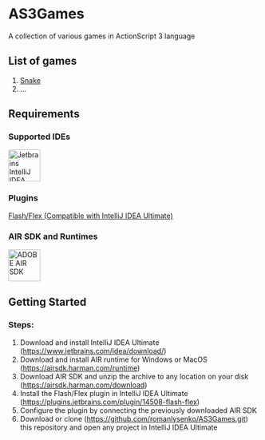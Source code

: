 # AS3Games
A collection of various games in ActionScript 3 language

## List of games
<ol>
<li><a href="https://github.com/romanlysenko/AS3Games/tree/main/Snake">Snake</a></li>
<li>...</li>
</ol>

## Requirements
### Supported IDEs
<p><a href="https://www.jetbrains.com/idea/download"><img height="64" title="Jetbrains IntelliJ IDEA Ultimate 2023.2+" 
alt="Jetbrains IntelliJ IDEA Ultimate 2023.2+" 
src="https://upload.wikimedia.org/wikipedia/commons/9/9c/IntelliJ_IDEA_Icon.svg"></a></p>

### Plugins
<p><a href="https://plugins.jetbrains.com/plugin/14508-flash-flex">
Flash/Flex (Compatible with IntelliJ IDEA Ultimate)</a></p>

### AIR SDK and Runtimes
<p><a href="https://airsdk.harman.com/"><img height="64" title="ADOBE AIR SDK" 
alt="ADOBE AIR SDK" 
src="https://upload.wikimedia.org/wikipedia/commons/thumb/1/11/Adobe_AIR_logo.svg/494px-Adobe_AIR_logo.svg.png"></a></p>

## Getting Started
### Steps:
1. Download and install IntelliJ IDEA Ultimate (https://www.jetbrains.com/idea/download/)
2. Download and install AIR runtime for Windows or MacOS (https://airsdk.harman.com/runtime)
3. Download AIR SDK and unzip the archive to any location on your disk (https://airsdk.harman.com/download)
4. Install the Flash/Flex plugin in IntelliJ IDEA Ultimate (https://plugins.jetbrains.com/plugin/14508-flash-flex)
5. Configure the plugin by connecting the previously downloaded AIR SDK
6. Download or clone (https://github.com/romanlysenko/AS3Games.git) this repository and open any project in IntelliJ IDEA Ultimate